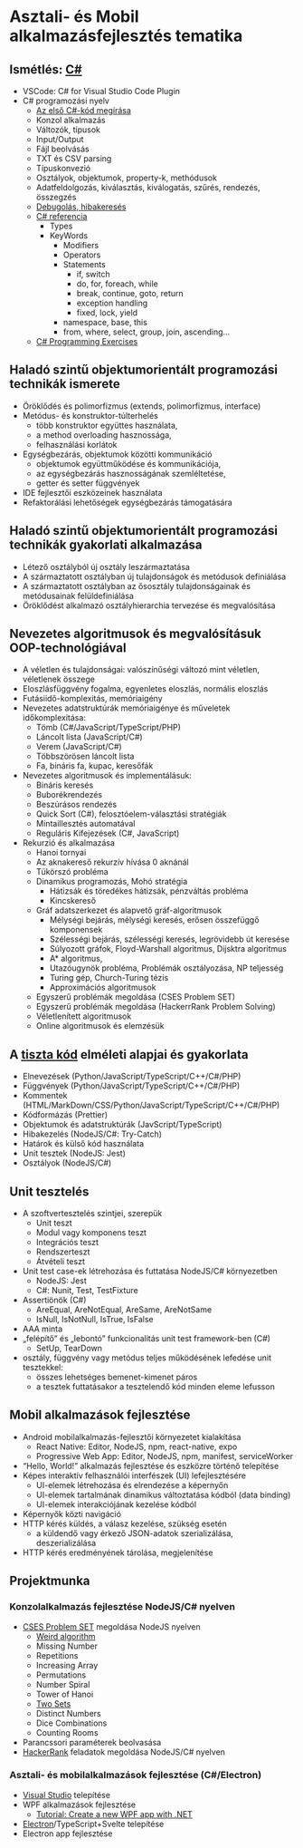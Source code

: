 # Asztali- és Mobil alkalmazásfejlesztés tematika

## Ismétlés: [C\#](https://learn.microsoft.com/en-us/dotnet/csharp/language-reference)

- VSCode: C\# for Visual Studio Code Plugin
- C\# programozási nyelv
  - [Az első C\#-kód megírása](https://learn.microsoft.com/hu-hu/training/modules/csharp-write-first/)
  - Konzol alkalmazás
  - Változók, típusok
  - Input/Output
  - Fájl beolvásás
  - TXT és CSV parsing
  - Típuskonvezió
  - Osztályok, objektumok, property-k, methódusok
  - Adatfeldolgozás, kiválasztás, kiválogatás, szűrés, rendezés, összegzés
  - [Debugolás, hibakeresés](https://learn.microsoft.com/hu-hu/training/modules/dotnet-debug/3-analyze-your-program-state)
  - [C\# referencia](https://learn.microsoft.com/en-us/dotnet/csharp/language-reference/)
    - Types
    - KeyWords
      - Modifiers
      - Operators
      - Statements
        - if, switch
        - do, for, foreach, while
        - break, continue, goto, return
        - exception handling
        - fixed, lock, yield
      - namespace, base, this
      - from, where, select, group, join, ascending...
  - [C# Programming Exercises](https://www.w3resource.com/csharp-exercises/)
  
## Haladó szintű objektumorientált programozási technikák ismerete
  
- Öröklődés és polimorfizmus (extends, polimorfizmus, interface)
- Metódus- és konstruktor-túlterhelés
  - több konstruktor együttes használata, 
  - a method overloading hasznossága,
  - felhasználási korlátok
- Egységbezárás, objektumok közötti kommunikáció
  - objektumok együttműködése és kommunikációja, 
  - az egységbezárás hasznosságának szemléltetése, 
  - getter és setter függvények
- IDE fejlesztői eszközeinek használata
- Refaktorálási lehetőségek egységbezárás támogatására
  
## Haladó szintű objektumorientált programozási technikák gyakorlati alkalmazása

- Létező osztályból új osztály leszármaztatása
- A származtatott osztályban új tulajdonságok és metódusok definiálása
- A származtatott osztályban az ősosztály tulajdonságainak és metódusainak felüldefiniálása
- Öröklődést alkalmazó osztályhierarchia tervezése és megvalósítása

## Nevezetes algoritmusok és megvalósításuk OOP-technológiával

- A véletlen és tulajdonságai: valószínűségi változó mint véletlen, véletlenek összege
- Eloszlásfüggvény fogalma, egyenletes eloszlás, normális eloszlás
- Futásiidő-komplexitás, memóriaigény
- Nevezetes adatstruktúrák memóriaigénye és műveletek időkomplexitása:
  - Tömb (C#/JavaScript/TypeScript/PHP)
  - Láncolt lista (JavaScript/C#)
  - Verem (JavaScript/C#)
  - Többszörösen láncolt lista
  - Fa, bináris fa, kupac, keresőfák
- Nevezetes algoritmusok és implementálásuk:
  - Bináris keresés
  - Buborékrendezés
  - Beszúrásos rendezés
  - Quick Sort (C#), felosztóelem-választási stratégiák
  - Mintaillesztés automatával
  - Reguláris Kifejezések (C#, JavaScript)
- Rekurzió és alkalmazása
  - Hanoi tornyai
  - Az aknakereső rekurzív hívása 0 aknánál
  - Tükörszó probléma
  - Dinamikus programozás, Mohó stratégia
    - Hátizsák és töredékes hátizsák, pénzváltás probléma
    - Kincskereső
  - Gráf adatszerkezet és alapvető gráf-algoritmusok
    - Mélységi bejárás, mélységi keresés, erősen összefüggő komponensek
    - Szélességi bejárás, szélességi keresés, legrövidebb út keresése
    - Súlyozott gráfok, Floyd-Warshall algoritmus, Dijsktra algoritmus
    - A* algoritmus,
    - Utazóugynök probléma, Problémák osztályozása, NP teljesség
    - Turing gép, Church-Turing tézis
    - Approximációs algoritmusok
  - Egyszerű problémák megoldása (CSES Problem SET)
  - Egyszerű problémák megoldása (HackerrRank Problem Solving)
  - Véletlenített algoritmusok
  - Online algoritmusok és elemzésük
  
## A [tiszta kód](https://gist.github.com/wojteklu/73c6914cc446146b8b533c0988cf8d29) elméleti alapjai és gyakorlata

- Elnevezések (Python/JavaScript/TypeScript/C++/C#/PHP)
- Függvények (Python/JavaScript/TypeScript/C++/C#/PHP)
- Kommentek (HTML/MarkDown/CSS/Python/JavaScript/TypeScript/C++/C#/PHP)
- Kódformázás (Prettier)
- Objektumok és adatstruktúrák (JavScript/TypeScript)
- Hibakezelés (NodeJS/C#: Try-Catch)
- Határok és külső kód használata
- Unit tesztek (NodeJS: Jest)
- Osztályok (NodeJS/C#)

## Unit tesztelés

- A szoftvertesztelés szintjei, szerepük
  - Unit teszt
  - Modul vagy komponens teszt
  - Integrációs teszt
  - Rendszerteszt
  - Átvételi teszt
- Unit test case-ek létrehozása és futtatása NodeJS/C# környezetben
  - NodeJS: Jest
  - C#: Nunit, Test, TestFixture
- Assertiönök (C#)
  - AreEqual, AreNotEqual, AreSame, AreNotSame
  - IsNull, IsNotNull, IsTrue, IsFalse
- AAA minta
- „felépítő” és „lebontó” funkcionalitás unit test framework-ben (C#)
  - SetUp, TearDown
- osztály, függvény vagy metódus teljes működésének lefedése unit tesztekkel:
  - összes lehetséges bemenet-kimenet páros
  - a tesztek futtatásakor a tesztelendő kód minden eleme lefusson

## Mobil alkalmazások fejlesztése

- Android mobilalkalmazás-fejlesztői környezetet kialakítása
  - React Native: Editor, NodeJS, npm, react-native, expo
  - Progressive Web App: Editor, NodeJS, npm, manifest, serviceWorker
- “Hello, World!” alkalmazás fejlesztése és eszközre történő telepítése
- Képes interaktív felhasználói interfészek (UI) lefejlesztésére
  - UI-elemek létrehozása és elrendezése a képernyőn
  - UI-elemek tartalmának dinamikus változtatása kódból (data binding)
  - UI-elemek interakciójának kezelése kódból
- Képernyők közti navigáció
- HTTP kérés küldés, a válasz kezelése, szükség esetén
  - a küldendő vagy érkező JSON-adatok szerializálása, deszerializálása
- HTTP kérés eredményének tárolása, megjelenítése

## Projektmunka

### Konzolalkalmazás fejlesztése NodeJS/C\# nyelven

- [CSES Problem SET](https://cses.fi/problemset/) megoldása NodeJS nyelven
  - [Weird algorithm](https://www.youtube.com/watch?v=094y1Z2wpJg)
  - Missing Number
  - Repetitions
  - Increasing Array
  - Permutations
  - Number Spiral
  - Tower of Hanoi
  - [Two Sets](https://tomuwhu.github.io/sv03/2sets)
  - Distinct Numbers
  - Dice Combinations
  - Counting Rooms
- Parancssori paraméterek beolvasása
- [HackerRank](https://www.hackerrank.com/domains/algorithms) feladatok megoldása NodeJS/C\# nyelven

### Asztali- és mobilalkalmazások fejlesztése (C\#/Electron)

- [Visual Studio](https://visualstudio.microsoft.com/downloads/) telepítése
- WPF alkalmazások fejlesztése
  - [Tutorial: Create a new WPF app with .NET](https://learn.microsoft.com/hu-hu/dotnet/desktop/wpf/get-started/create-app-visual-studio?view=netdesktop-7.0)
- [Electron](https://electron-vite.org/guide/)/TypeScript+Svelte telepítése
- Electron app fejlesztése
  